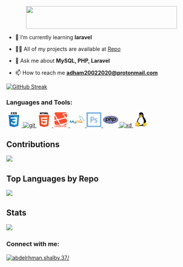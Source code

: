 <p align="center">
  <img align="center" width="400" height="60" src="https://readme-typing-svg.herokuapp.com?duration=4500&height=65&lines=Hello%F0%9F%91%8B%2C+I'm+Adham+Ashraf;A+passionate+backend+developer">
</p>

- 🌱 I’m currently learning **laravel**

- 👨‍💻 All of my projects are available at [Repo](https://github.com/adham20022020?tab=repositories)

- 💬 Ask me about **MySQL, PHP, Laravel**

- 📫 How to reach me **adham20022020@protonmail.com**

[![GitHub Streak](https://github-readme-streak-stats.herokuapp.com?user=adham20022020&theme=dracula)](https://git.io/streak-stats)

<h3 align="left">Languages and Tools:</h3>
<p align="left"><a href="https://www.w3schools.com/css/" target="_blank" rel="noreferrer"> <img src="https://raw.githubusercontent.com/devicons/devicon/master/icons/css3/css3-original-wordmark.svg" alt="css3" width="40" height="40"/> </a>  <a href="https://git-scm.com/" target="_blank" rel="noreferrer"> <img src="https://www.vectorlogo.zone/logos/git-scm/git-scm-icon.svg" alt="git" width="40" height="40"/> </a> <a href="https://www.w3.org/html/" target="_blank" rel="noreferrer"> <img src="https://raw.githubusercontent.com/devicons/devicon/master/icons/html5/html5-original-wordmark.svg" alt="html5" width="40" height="40"/> </a><a href="https://laravel.com/" target="_blank" rel="noreferrer"> <img src="https://raw.githubusercontent.com/devicons/devicon/master/icons/laravel/laravel-plain-wordmark.svg" alt="laravel" width="40" height="40"/> </a> <a href="https://www.mysql.com/" target="_blank" rel="noreferrer"> <img src="https://raw.githubusercontent.com/devicons/devicon/master/icons/mysql/mysql-original-wordmark.svg" alt="mysql" width="40" height="40"/> </a> <a href="https://www.photoshop.com/en" target="_blank" rel="noreferrer"> <img src="https://raw.githubusercontent.com/devicons/devicon/master/icons/photoshop/photoshop-line.svg" alt="photoshop" width="40" height="40"/> </a> <a href="https://www.php.net" target="_blank" rel="noreferrer"> <img src="https://raw.githubusercontent.com/devicons/devicon/master/icons/php/php-original.svg" alt="php" width="40" height="40"/> </a> <a href="https://www.adobe.com/products/xd.html" target="_blank" rel="noreferrer"> <img src="https://cdn.worldvectorlogo.com/logos/adobe-xd.svg" alt="xd" width="40" height="40"/> </a><a href="https://www.kali.org/" target="_blank" rel="noreferrer"> <img src="https://raw.githubusercontent.com/devicons/devicon/master/icons/linux/linux-original.svg" alt="Kali Linux" width="40" height="40"/> </a> </p>

## Contributions
![](http://github-profile-summary-cards.vercel.app/api/cards/profile-details?username=adham20022020&theme=dracula)

## Top Languages by Repo
![](https://github-profile-summary-cards.vercel.app/api/cards/profile-details?username=adham20022020&theme=dracula)

## Stats
![](http://github-profile-summary-cards.vercel.app/api/cards/stats?username=adham20022020&theme=dracula)

<h3 align="left">Connect with me:</h3>
<p align="left">
<a href="https://www.facebook.com/john.poter.393950/" target="blank"><img align="center" src="https://raw.githubusercontent.com/rahuldkjain/github-profile-readme-generator/master/src/images/icons/Social/facebook.svg" alt="abdelrhman.shalby.37/" height="30" width="40" /></a>
</p>
